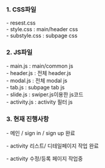 <h3>1. CSS파일</h3>
<p>- resest.css <br>
- style.css : main/header css <br>
- substyle.css : subpage css</p>


<h3>2. JS파일</h3>
<p>- main.js : main/common js <br>
- header.js : 전체 header.js <br>
- modal.js : 전체 modal js<br>
- tab.js : subpage tab js<br>
- slide.js : swiper.js이용한 js코드</br>
- activity.js : activity 필터 js</p>

<h3>3. 현재 진행사항</h3>
<p>- 메인 / sign in / sign up 완료</p>
<p>- activity 리스트/ 디테일페이지 작업 완료</p>
<p>- activity 수정/등록 페이지 작업중</p>


